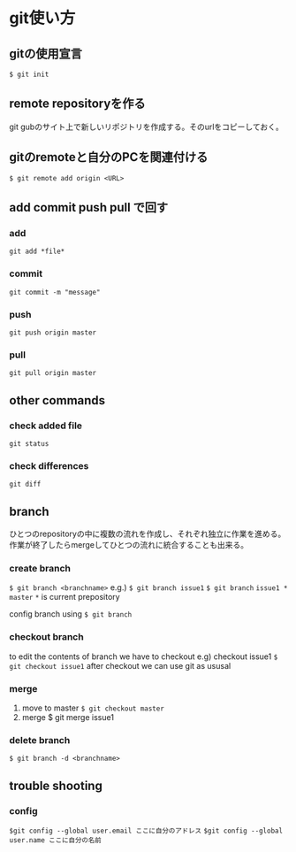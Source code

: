 # git使い方
## gitの使用宣言
`$ git init`
## remote repositoryを作る
git gubのサイト上で新しいリポジトリを作成する。そのurlをコピーしておく。
## gitのremoteと自分のPCを関連付ける
`$ git remote add origin <URL>`
## add commit push pull で回す
### add
`git add *file*`
### commit
`git commit -m "message"`
### push 
`git push origin master`
### pull
`git pull origin master`
## other commands
### check added file
`git status`
### check differences
`git diff`
## branch
ひとつのrepositoryの中に複数の流れを作成し、それぞれ独立に作業を進める。作業が終了したらmergeしてひとつの流れに統合することも出来る。
### create branch
`$ git branch <branchname>`
e.g.)
`$ git branch issue1`
`$ git branch`
`issue1 * master`
`*` is current prepository

config branch using
`$ git branch`
### checkout branch
to edit the contents of branch we have to checkout
e.g)
checkout issue1
`$ git checkout issue1`
after checkout we can use git as ususal
### merge
1. move to master
`$ git checkout master`
2. merge
$ git merge issue1
### delete branch
`$ git branch -d <branchname>`

## trouble shooting
### config
`$git config --global user.email ここに自分のアドレス`
`$git config --global user.name ここに自分の名前`


